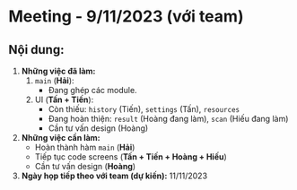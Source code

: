 # Meeting - 9/11/2023 (với team)
## Nội dung:
1. **Những việc đã làm:**
    1. `main` (**Hải**):
        - Đang ghép các module.
    2. UI (**Tấn + Tiến**):
        - Còn thiếu: `history` (Tiến), `settings` (Tấn), `resources`
        - Đang hoàn thiện: `result` (Hoàng đang làm), `scan` (Hiếu đang làm)
        - Cần tư vấn design (Hoàng)
2. **Những việc cần làm:**
    - Hoàn thành hàm `main` (**Hải**)
    - Tiếp tục code screens (**Tấn + Tiến + Hoàng + Hiếu**)
    - Cần tư vấn design (**Hoàng**)
3. **Ngày họp tiếp theo với team (dự kiến):** 11/11/2023
